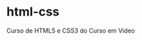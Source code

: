 # html-css
 Curso de HTML5 e CSS3 do Curso em Video


<a href="https://stephaniealmeida.github.io/html-css/modulo02/">